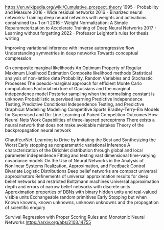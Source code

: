 https://en.wikipedia.org/wiki/Cumulative_prospect_theory
1995 - Probability and Measure
2016 - Wide residual networks
2016 - Binarized neural networks: Training deep neural networks with weights and activations constrained to+ 1 or-1
2016 - Weight Normalization: A Simple Reparameterization to Accelerate Training of Deep Neural Networks
2017 - Learning without forgetting
2022 - Professor Leighton’s rules for thesis writing

Improving variational inference with inverse autoregressive flow 
Understanding symmetries in deep networks 
Towards conceptual compression

On composite marginal likelihoods
An Optimum Property of Regular Maximum Likelihood Estimation
Composite likelihood methods
Statistical analysis of non-lattice data
Probability, Random Variables and Stochastic Processes
The pseudo-marginal approach for efficient Monte Carlo computations
Factorial mixture of Gaussians and the marginal independence model
Posterior sampling when the normalising constant is unknown
Probabilistic supervised learning
Predictive Independence Testing, Predictive Conditional Independence Testing, and Predictive Graphical Modelling
Modelling Competitive Sports Bradley-Terry-Elo Models for Supervised and On-Line Learning of Paired Competition Outcomes
How Neural Nets Work
Capabilities of three-layered perceptrons
There exists a neural network that does not make avoidable mistakes
Theory of the backpropagation neural network

ChauffeurNet: Learning to Drive by Imitating the Best and Synthesizing the Worst
Early stopping as nonparametric variational inference
A characterization of the Dirichlet distribution through global and local parameter independence
Fitting and testing vast dimensional time-varying covariance models
On the Use of Neural Networks in the Analysis of Nonlinear Systems Realization, Approximation, and Feedback Control
Bivariate Logistic Distributions
Deep belief networks are compact universal approximators
Refinements of universal approximation results for deep belief networks and restricted Boltzmann machines
Universal approximation depth and errors of narrow belief networks with discrete units
Approximation properties of DBNs with binary hidden units and real-valued visible units
Exchangeable random primitives
Early Stopping but when
Known knowns, known unknowns, unknown unknowns and the propagation of scientific enquiry


Survival Regression with Proper Scoring Rules and Monotonic Neural Networks https://arxiv.org/abs/2103.14755